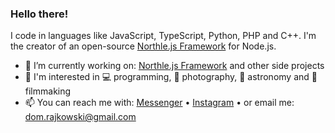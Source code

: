 ### Hello there!

I code in languages like JavaScript, TypeScript, Python, PHP and C++. I'm the creator of an open-source [Northle.js Framework](https://northlejs.com) for Node.js.

- 🔭 I’m currently working on: [Northle.js Framework](https://github.com/northle) and other side projects
- 💜 I'm interested in 💻 programming, 📸 photography, 🔭 astronomy and 🎥 filmmaking
- 📫 You can reach me with: [Messenger](https://www.facebook.com/dominik.rajkowski.9) • [Instagram](https://www.instagram.com/dominiq_rajkowski) • or email me: dom.rajkowski@gmail.com
